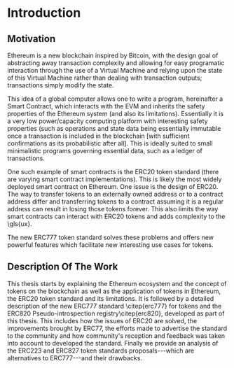 # Introduction

<!-- Introduce:

 - Blockchain / Ethereum (briefly)
 - Define Tokens, ERC20, the need for a new standard
 - Introduce ERC777 
 - Define payment channels and reason for existence, use as credit card
 - Define loyalty points for credit cards -->

## Motivation

Ethereum is a new blockchain inspired by Bitcoin, with the design goal of abstracting away transaction complexity and allowing for easy programatic interaction through the use of a Virtual Machine and relying upon the state of this Virtual Machine rather than dealing with transaction outputs; transactions simply modify the state.

This idea of a global computer allows one to write a program, hereinafter a Smart Contract, which interacts with the EVM and inherits the safety properties of the Ethereum system (and also its limitations).  Essentially it is a very low power/capacity computing platform with interesting safety properties (such as operations and state data being essentially immutable once a transaction is included in the blockchain [with sufficient confirmations as its probabilistic after all].  This is ideally suited to small minimalistic programs governing essential data, such as a ledger of transactions.

One such example of smart contracts is the ERC20 token standard (there are varying smart contract implementations).  This is likely the most widely deployed smart contract on Ethereum.  One issue is the design of ERC20.  The way to transfer tokens to an externally owned address or to a contract address differ and transferring tokens to a contract assuming it is a regular address can result in losing those tokens forever.  This also limits the way smart contracts can interact with ERC20 tokens and adds complexity to the \gls{ux}.

The new ERC777 token standard solves these problems and offers new powerful features which facilitate new interesting use cases for tokens.

## Description Of The Work

This thesis starts by explaining the Ethereum ecosystem and the concept of tokens on the blockchain as well as the application of tokens in Ethereum, the ERC20 token standard and its limitations. It is followed by a detailed description of the new ERC777 standard \citep{erc777} for tokens and the ERC820 Pseudo-introspection registry\citep{erc820}, developed as part of this thesis. This includes how the issues of ERC20 are solved, the improvements brought by ERC77, the efforts made to advertise the standard to the community and how community's reception and feedback was taken into account to developed the standard. Finally we provide an analysis of the ERC223 and ERC827 token standards proposals---which are  alternatives to ERC777---and their drawbacks.
